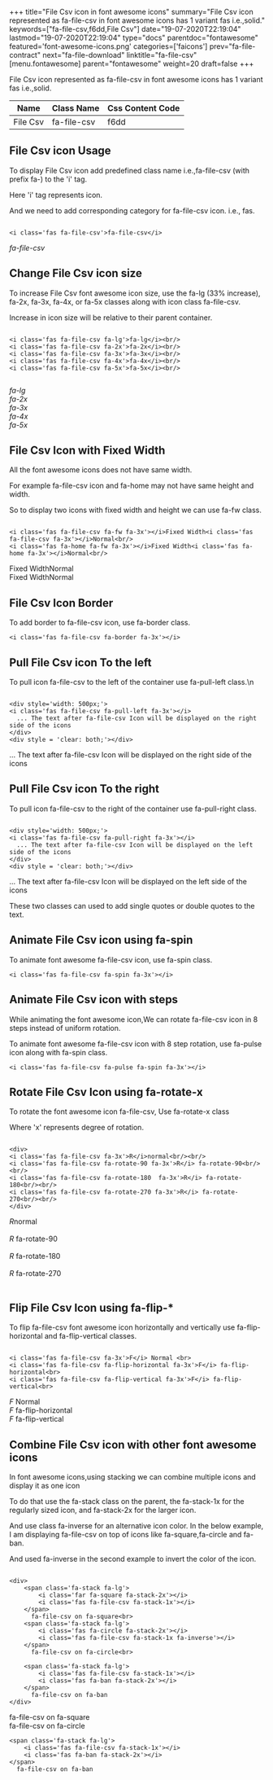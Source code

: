 +++
title="File Csv icon in font awesome icons"
summary="File Csv icon represented as fa-file-csv in font awesome icons has 1 variant fas i.e.,solid."
keywords=["fa-file-csv,f6dd,File Csv"]
date="19-07-2020T22:19:04"
lastmod="19-07-2020T22:19:04"
type="docs"
parentdoc="fontawesome"
featured='font-awesome-icons.png'
categories=['faicons']
prev="fa-file-contract"
next="fa-file-download"
linktitle="fa-file-csv"
[menu.fontawesome]
parent="fontawesome"
weight=20
draft=false
+++


File Csv icon represented as fa-file-csv in font awesome icons has 1 variant fas i.e.,solid.

<div class='table-responsive'><table class='table'><thead><tr><th>Name</th><th>Class Name</th><th>Css Content Code</th></tr></thead><tbody><tr><td>File Csv</td><td>fa-file-csv</td><td>f6dd</td></tr></tbody></table></div>



## File Csv icon Usage

To display File Csv icon add predefined class name i.e.,fa-file-csv (with prefix fa-) to the 'i' tag.

Here 'i' tag represents icon.

And we need to add corresponding category for fa-file-csv icon. i.e., fas.


```

<i class='fas fa-file-csv'>fa-file-csv</i>
```

<i class='fas fa-file-csv'>fa-file-csv</i>




## Change File Csv icon size
To increase File Csv font awesome icon size, use the fa-lg (33% increase), fa-2x, fa-3x, fa-4x, or fa-5x classes along with icon class fa-file-csv.

Increase in icon size will be relative to their parent container. 

```

<i class='fas fa-file-csv fa-lg'>fa-lg</i><br/>
<i class='fas fa-file-csv fa-2x'>fa-2x</i><br/>
<i class='fas fa-file-csv fa-3x'>fa-3x</i><br/>
<i class='fas fa-file-csv fa-4x'>fa-4x</i><br/>
<i class='fas fa-file-csv fa-5x'>fa-5x</i><br/>
            
```

<i class='fas fa-file-csv fa-lg'>fa-lg</i><br/>
<i class='fas fa-file-csv fa-2x'>fa-2x</i><br/>
<i class='fas fa-file-csv fa-3x'>fa-3x</i><br/>
<i class='fas fa-file-csv fa-4x'>fa-4x</i><br/>
<i class='fas fa-file-csv fa-5x'>fa-5x</i><br/>
            



## File Csv Icon with Fixed Width 

All the font awesome icons does not have same width.

For example fa-file-csv icon and fa-home may not have same height and width.

So to display two icons with fixed width and height we can use fa-fw class.


```

<i class='fas fa-file-csv fa-fw fa-3x'></i>Fixed Width<i class='fas fa-file-csv fa-3x'></i>Normal<br/>
<i class='fas fa-home fa-fw fa-3x'></i>Fixed Width<i class='fas fa-home fa-3x'></i>Normal<br/>
```

<i class='fas fa-file-csv fa-fw fa-3x'></i>Fixed Width<i class='fas fa-file-csv fa-3x'></i>Normal<br/>
<i class='fas fa-home fa-fw fa-3x'></i>Fixed Width<i class='fas fa-home fa-3x'></i>Normal<br/>



## File Csv Icon Border 

To add border to fa-file-csv icon, use fa-border class.


```
<i class='fas fa-file-csv fa-border fa-3x'></i>

```
<i class='fas fa-file-csv fa-border fa-3x'></i>





## Pull File Csv icon To the left

To pull icon fa-file-csv to the left of the container use fa-pull-left class.\n

```

<div style='width: 500px;'>
<i class='fas fa-file-csv fa-pull-left fa-3x'></i>
  ... The text after fa-file-csv Icon will be displayed on the right side of the icons
</div>
<div style = 'clear: both;'></div>
```

<div style='width: 500px;'>
<i class='fas fa-file-csv fa-pull-left fa-3x'></i>
  ... The text after fa-file-csv Icon will be displayed on the right side of the icons
</div>
<div style = 'clear: both;'></div>




## Pull File Csv icon To the right
To pull icon fa-file-csv to the right of the container use fa-pull-right class.

```

<div style='width: 500px;'>
<i class='fas fa-file-csv fa-pull-right fa-3x'></i>
  ... The text after fa-file-csv Icon will be displayed on the left side of the icons
</div>
<div style = 'clear: both;'></div>
```

<div style='width: 500px;'>
<i class='fas fa-file-csv fa-pull-right fa-3x'></i>
  ... The text after fa-file-csv Icon will be displayed on the left side of the icons
</div>
<div style = 'clear: both;'></div>

These two classes can used to add single quotes or double quotes to the text.


## Animate File Csv icon using fa-spin
To animate font awesome fa-file-csv icon, use fa-spin class.

```
<i class='fas fa-file-csv fa-spin fa-3x'></i>
```
<i class='fas fa-file-csv fa-spin fa-3x'></i>




## Animate File Csv icon with steps
While animating the font awesome icon,We can rotate fa-file-csv icon in 8 steps instead of uniform rotation.

To animate font awesome fa-file-csv icon with 8 step rotation, use fa-pulse icon along with fa-spin class.


```
<i class='fas fa-file-csv fa-pulse fa-spin fa-3x'></i>

```
<i class='fas fa-file-csv fa-pulse fa-spin fa-3x'></i>





## Rotate File Csv Icon using fa-rotate-x
To rotate the font awesome icon fa-file-csv, Use fa-rotate-x class

Where 'x' represents degree of rotation.


```

<div>
<i class='fas fa-file-csv fa-3x'>R</i>normal<br/><br/>
<i class='fas fa-file-csv fa-rotate-90 fa-3x'>R</i> fa-rotate-90<br/><br/> 
<i class='fas fa-file-csv fa-rotate-180  fa-3x'>R</i> fa-rotate-180<br/><br/> 
<i class='fas fa-file-csv fa-rotate-270 fa-3x'>R</i> fa-rotate-270<br/><br/>
</div>
```

<div>
<i class='fas fa-file-csv fa-3x'>R</i>normal<br/><br/>
<i class='fas fa-file-csv fa-rotate-90 fa-3x'>R</i> fa-rotate-90<br/><br/> 
<i class='fas fa-file-csv fa-rotate-180  fa-3x'>R</i> fa-rotate-180<br/><br/> 
<i class='fas fa-file-csv fa-rotate-270 fa-3x'>R</i> fa-rotate-270<br/><br/>
</div>




## Flip File Csv Icon using fa-flip-*
To flip fa-file-csv font awesome icon horizontally and vertically use fa-flip-horizontal and fa-flip-vertical classes. 

```

<i class='fas fa-file-csv fa-3x'>F</i> Normal <br>
<i class='fas fa-file-csv fa-flip-horizontal fa-3x'>F</i> fa-flip-horizontal<br>
<i class='fas fa-file-csv fa-flip-vertical fa-3x'>F</i> fa-flip-vertical<br>
```

<i class='fas fa-file-csv fa-3x'>F</i> Normal <br>
<i class='fas fa-file-csv fa-flip-horizontal fa-3x'>F</i> fa-flip-horizontal<br>
<i class='fas fa-file-csv fa-flip-vertical fa-3x'>F</i> fa-flip-vertical<br>




## Combine File Csv icon with other font awesome icons
In font awesome icons,using stacking we can combine multiple icons and display it as one icon 

To do that use the fa-stack class on the parent, the fa-stack-1x for the regularly sized icon, and fa-stack-2x for the larger icon.

And use class fa-inverse for an alternative icon color. 
In the below example, I am displaying fa-file-csv on top of icons like fa-square,fa-circle and fa-ban.

And used fa-inverse in the second example to invert the color of the icon.

```

<div>
    <span class='fa-stack fa-lg'>
        <i class='far fa-square fa-stack-2x'></i>
        <i class='fas fa-file-csv fa-stack-1x'></i>
    </span>
      fa-file-csv on fa-square<br>
    <span class='fa-stack fa-lg'>
        <i class='fas fa-circle fa-stack-2x'></i>
        <i class='fas fa-file-csv fa-stack-1x fa-inverse'></i>
    </span>
      fa-file-csv on fa-circle<br>

    <span class='fa-stack fa-lg'>
        <i class='fas fa-file-csv fa-stack-1x'></i>
        <i class='fas fa-ban fa-stack-2x'></i>
    </span>
      fa-file-csv on fa-ban
</div>
```

<div>
    <span class='fa-stack fa-lg'>
        <i class='far fa-square fa-stack-2x'></i>
        <i class='fas fa-file-csv fa-stack-1x'></i>
    </span>
      fa-file-csv on fa-square<br>
    <span class='fa-stack fa-lg'>
        <i class='fas fa-circle fa-stack-2x'></i>
        <i class='fas fa-file-csv fa-stack-1x fa-inverse'></i>
    </span>
      fa-file-csv on fa-circle<br>

    <span class='fa-stack fa-lg'>
        <i class='fas fa-file-csv fa-stack-1x'></i>
        <i class='fas fa-ban fa-stack-2x'></i>
    </span>
      fa-file-csv on fa-ban
</div>






